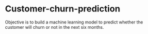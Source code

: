 # Customer-churn-prediction
Objective is to build a machine learning model to predict whether the customer will churn or not in the next six months.
